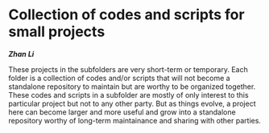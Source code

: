 # Collection of codes and scripts for small projects
**_Zhan Li_**

These projects in the subfolders are very short-term or temporary. Each folder is a collection of codes and/or scripts that will not become a standalone repository to maintain but are worthy to be organized together. These codes and scripts in a subfolder are mostly of only interest to this particular project but not to any other party. But as things evolve, a project here can become larger and more useful and grow into a standalone repository worthy of long-term maintainance and sharing with other parties. 